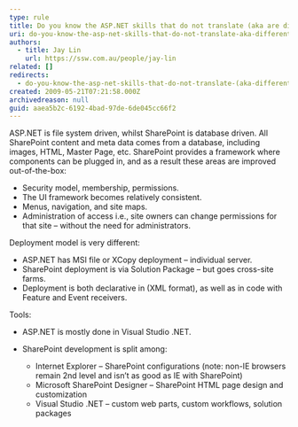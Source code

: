```yaml
---
type: rule
title: Do you know the ASP.NET skills that do not translate (aka are different) ?
uri: do-you-know-the-asp-net-skills-that-do-not-translate-aka-different
authors:
  - title: Jay Lin
    url: https://ssw.com.au/people/jay-lin
related: []
redirects:
  - do-you-know-the-asp-net-skills-that-do-not-translate-(aka-different)
created: 2009-05-21T07:21:58.000Z
archivedreason: null
guid: aaea5b2c-6192-4bad-97de-6de045cc66f2
---
```

ASP.NET is file system driven, whilst SharePoint is database driven. All SharePoint content and meta data comes from a database, including images, HTML, Master Page, etc. SharePoint provides a framework where components can be plugged in, and as a result these areas are improved out-of-the-box:

* Security model, membership, permissions.
* The UI framework becomes relatively consistent.
* Menus, navigation, and site maps.
* Administration of access i.e., site owners can change permissions for that site – without the need for administrators.

Deployment model is very different:

* ASP.NET has MSI file or XCopy deployment – individual server.
* SharePoint deployment is via Solution Package – but goes cross-site farms.
* Deployment is both declarative in (XML format), as well as in code with Feature and Event receivers.

Tools:

* ASP.NET is mostly done in Visual Studio .NET.
* SharePoint development is split among:

  * Internet Explorer – SharePoint configurations (note: non-IE browsers remain 2nd level and isn’t as good as IE with SharePoint)
  * Microsoft SharePoint Designer – SharePoint HTML page design and customization
  * Visual Studio .NET – custom web parts, custom workflows, solution packages

<!--endintro-->